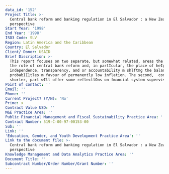 ```yaml
---
data_id: '152'
Project Title: >-
  Central bank reform and banking regulation in El Salvador : a New Zealand
  perspective
Start Year: '1998'
End Year: '1998'
ISO3 Code: SLV
Region: Latin America and the Caribbean
Country: El Salvador
Client/ Donor: USAID
Brief Discription: >-
  This report focuses on two separate, but somewhat related, areas the fIrst is
  the role of central bank reform and, in partIcular, the place of heIghtened
  independence, transparency, and or accountabIlity m shlftmg the balance of
  probabII1tles m favour of permanently low inflation. The second,  considerably
  shorter, part wIll offer some reflectlOns on fmancial system supervision.
Point of contact: ''
Email: ''
Phone: ''
Current Project? (Y/N): 'No'
Prime: x
Contract Value USD: ''
M&E Practice Area: ''
Public Financial Management and Fiscal Sustainability Practice Area: ''
Contract Number: 519-C-00-97-00153-00
Sub: ''
Link: ''
'Education, Gender, and Youth Development Practice Area': ''
Link to the document file: >-
  Central bank reform and banking regulation in El Salvador : a New Zealand
  perspective
Knowledge Management and Data Analytics Practice Area: ''
Document Title: ''
Subcontract Number/Order Number/Grant Number: ''
---
```

